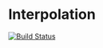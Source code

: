 # Interpolation

[![Build Status](https://github.com/michaelbennett99/Interpolation.jl/actions/workflows/CI.yml/badge.svg?branch=main)](https://github.com/michaelbennett99/Interpolation.jl/actions/workflows/CI.yml?query=branch%3Amain)

